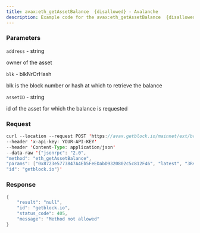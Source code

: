 ```yaml
---
title: avax:eth_getAssetBalance  {disallowed} - Avalanche
description: Example code for the avax:eth_getAssetBalance  {disallowed} json-rpc method. Сomplete guide on how to use avax:eth_getAssetBalance  {disallowed} json-rpc in GetBlock.io Web3 documentation.
---
```


### Parameters


`address` - string

owner of the asset

`blk` - blkNrOrHash

blk is the block number or hash at which to retrieve the balance

`assetID` - string

id of the asset for which the balance is requested

### Request

``` java
curl --location --request POST 'https://avax.getblock.io/mainnet/ext/bc/C/rpc' 
--header 'x-api-key: YOUR-API-KEY' 
--header 'Content-Type: application/json' 
--data-raw '{"jsonrpc": "2.0",
"method": "eth_getAssetBalance",
"params": ["0x8723e5773847A4Eb5FeEDabD9320802c5c812F46", "latest", "3RvKBAmQnfYionFXMfW5P8TDZgZiogKbHjM8cjpu16LKAgF5T"],
"id": "getblock.io"}'
```

###  Response

``` java
{
    "result": "null",
    "id": "getblock.io",
    "status_code": 405,
    "message": "Method not allowed"
}
```

